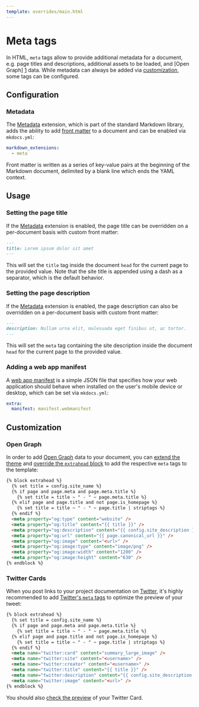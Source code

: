 ```yaml
---
template: overrides/main.html
---
```


# Meta tags

In HTML, `meta` tags allow to provide additional metadata for a document, e.g.
page titles and descriptions, additional assets to be loaded, and [Open Graph]
[1] data. While metadata can always be added via [customization][2], some tags
can be configured.

  [1]: https://ogp.me/
  [2]: #customization

## Configuration

### Metadata

The [Metadata][3] extension, which is part of the standard Markdown library,
adds the ability to add [front matter][4] to a document and can be enabled via
`mkdocs.yml`:

``` yaml
markdown_extensions:
  - meta
```

Front matter is written as a series of key-value pairs at the beginning of the
Markdown document, delimited by a blank line which ends the YAML context.

  [3]: https://github.com/squidfunk/mkdocs-material/blob/master/src/base.html
  [4]: https://jekyllrb.com/docs/front-matter/

## Usage

### Setting the page title

If the [Metadata][5] extension is enabled, the page title can be overridden on
a per-document basis with custom front matter:

``` markdown
---
title: Lorem ipsum dolor sit amet
---
```

This will set the `title` tag inside the document `head` for the current page
to the provided value. Note that the site title is appended using a dash as a
separator, which is the default behavior.

  [5]: #metadata

### Setting the page description

If the [Metadata][5] extension is enabled, the page description can also be
overridden on a per-document basis with custom front matter:

``` markdown
---
description: Nullam urna elit, malesuada eget finibus ut, ac tortor.
---
```

This will set the `meta` tag containing the site description inside the
document `head` for the current page to the provided value.

### Adding a web app manifest

A [web app manifest][6] is a simple JSON file that specifies how your web application should behave when installed on the user's mobile device or desktop, which can be set via `mkdocs.yml`:

``` yaml
extra:
  manifest: manifest.webmanifest
```
  
  [6]: https://developers.google.com/web/fundamentals/web-app-manifest/

## Customization

### Open Graph

In order to add [Open Graph][1] data to your document, you can [extend the
theme][7] and [override the `extrahead` block][8] to add the respective `meta`
tags to the template:

``` html
{% block extrahead %}
  {% set title = config.site_name %}
  {% if page and page.meta and page.meta.title %}
    {% set title = title ~ " - " ~ page.meta.title %}
  {% elif page and page.title and not page.is_homepage %}
    {% set title = title ~ " - " ~ page.title | striptags %}
  {% endif %}
  <meta property="og:type" content="website" />
  <meta property="og:title" content="{{ title }}" />
  <meta property="og:description" content="{{ config.site_description }}" />
  <meta property="og:url" content="{{ page.canonical_url }}" />
  <meta property="og:image" content="<url>" />
  <meta property="og:image:type" content="image/png" />
  <meta property="og:image:width" content="1200" />
  <meta property="og:image:height" content="630" />
{% endblock %}
```

  [7]: ../customization.md#extending-the-theme
  [8]: ../customization.md#overriding-blocks

### Twitter Cards

When you post links to your project documentation on [Twitter][9], it's
highly recommended to add [Twitter's `meta` tags][10] to optimize the preview
of your tweet:

``` html
{% block extrahead %}
  {% set title = config.site_name %}
  {% if page and page.meta and page.meta.title %}
    {% set title = title ~ " - " ~ page.meta.title %}
  {% elif page and page.title and not page.is_homepage %}
    {% set title = title ~ " - " ~ page.title | striptags %}
  {% endif %}
  <meta name="twitter:card" content="summary_large_image" />
  <meta name="twitter:site" content="<username>" />
  <meta name="twitter:creator" content="<username>" />
  <meta name="twitter:title" content="{{ title }}" />
  <meta name="twitter:description" content="{{ config.site_description }}" />
  <meta name="twitter:image" content="<url>" />
{% endblock %}
```

You should also [check the preview][11] of your Twitter Card.

  [9]: https://twitter.com
  [10]: https://developer.twitter.com/en/docs/tweets/optimize-with-cards/overview/abouts-cards
  [11]: https://cards-dev.twitter.com/validator
